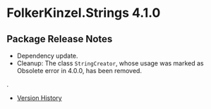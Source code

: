 # FolkerKinzel.Strings 4.1.0
## Package Release Notes

- Dependency update.
- Cleanup: The class `StringCreator`, whose usage was marked as Obsolete error in 4.0.0, has been removed.

.
- [Version History](https://github.com/FolkerKinzel/Strings/releases)


